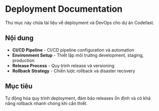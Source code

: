 # Deployment Documentation

Thư mục này chứa tài liệu về deployment và DevOps cho dự án Codefast.

## Nội dung

- **CI/CD Pipeline** - CI/CD pipeline configuration và automation
- **Environment Setup** - Thiết lập môi trường development, staging, production
- **Release Process** - Quy trình release và versioning
- **Rollback Strategy** - Chiến lược rollback và disaster recovery

## Mục tiêu

Tự động hóa quy trình deployment, đảm bảo releases ổn định và có khả năng rollback nhanh chóng khi cần thiết.
